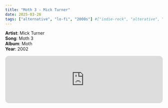 ```yaml
---
title: "Moth 3 - Mick Turner"
date: 2025-03-26
tags: ["alternative", "lo-fi", "2000s"] #["indie-rock", "alterative", "rock", "lo-fi", "new", "60s", "70s", "80s", "90s", "2000s", "2010s", "2020s"]
---
```


**Artist**: Mick Turner \
**Song**: Moth 3 \
**Album**: Moth \
**Year**: 2002

<iframe style="border-radius:12px" src="https://open.spotify.com/embed/track/2LkfXCq0cnQVXtfM66cAQO?utm_source=generator" width="100%" height="152" frameBorder="0" allowfullscreen="" allow="autoplay; clipboard-write; encrypted-media; fullscreen; picture-in-picture" loading="lazy"></iframe>

